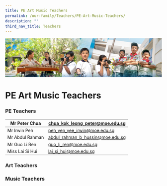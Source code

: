 ```yaml
---
title: PE Art Music Teachers
permalink: /our-family/Teachers/PE-Art-Music-Teachers/
description: ""
third_nav_title: Teachers
---
```

![](/images/AboutUs.jpg)

PE Art Music Teachers
=====================

### **PE Teachers**

| Mr Peter Chua   | chua_kok_leong_peter@moe.edu.sg  |
|-----------------|----------------------------------|
| Mr Irwin Peh    | peh_yen_yee_irwin@moe.edu.sg     |
| Mr Abdul Rahman | abdul_rahman_b_hussin@moe.edu.sg |
| Mr Guo Li Ren   | guo_li_ren@moe.edu.sg            |
| Miss Lai Si Hui | lai_si_hui@moe.edu.sg            |



### **Art Teachers**



### **Music Teachers**